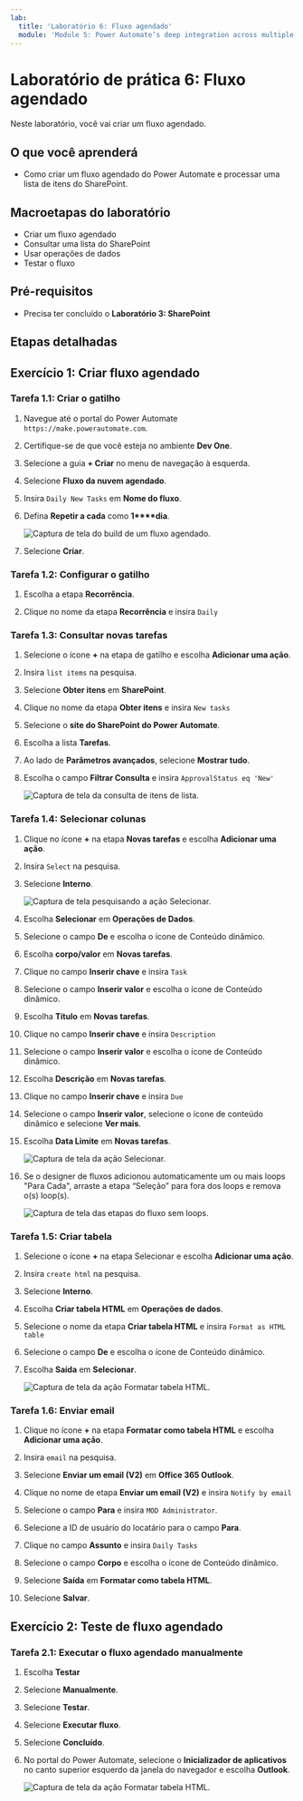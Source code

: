 ```yaml
---
lab:
  title: 'Laboratório 6: Fluxo agendado'
  module: 'Module 5: Power Automate’s deep integration across multiple data sources'
---
```


# Laboratório de prática 6: Fluxo agendado

Neste laboratório, você vai criar um fluxo agendado.

## O que você aprenderá

- Como criar um fluxo agendado do Power Automate e processar uma lista de itens do SharePoint.

## Macroetapas do laboratório

- Criar um fluxo agendado
- Consultar uma lista do SharePoint
- Usar operações de dados
- Testar o fluxo
  
## Pré-requisitos

- Precisa ter concluído o **Laboratório 3: SharePoint**

## Etapas detalhadas

## Exercício 1: Criar fluxo agendado

### Tarefa 1.1: Criar o gatilho

1. Navegue até o portal do Power Automate `https://make.powerautomate.com`.

1. Certifique-se de que você esteja no ambiente **Dev One**.

1. Selecione a guia **+ Criar** no menu de navegação à esquerda.

1. Selecione **Fluxo da nuvem agendado**.

1. Insira `Daily New Tasks` em **Nome do fluxo**.

1. Defina **Repetir a cada** como **1****dia**.

    ![Captura de tela do build de um fluxo agendado.](../media/build-scheduled-flow.png)

1. Selecione **Criar**.

### Tarefa 1.2: Configurar o gatilho

1. Escolha a etapa **Recorrência**.

1. Clique no nome da etapa **Recorrência** e insira `Daily`

### Tarefa 1.3: Consultar novas tarefas

1. Selecione o ícone **+** na etapa de gatilho e escolha **Adicionar uma ação**.

1. Insira `list items` na pesquisa.

1. Selecione **Obter itens** em **SharePoint**.

1. Clique no nome da etapa **Obter itens** e insira `New tasks`

1. Selecione o **site do SharePoint do Power Automate**.

1. Escolha a lista **Tarefas**.

1. Ao lado de **Parâmetros avançados**, selecione **Mostrar tudo**.

1. Escolha o campo **Filtrar Consulta** e insira `ApprovalStatus eq 'New'`

    ![Captura de tela da consulta de itens de lista.](../media/list-items.png)

### Tarefa 1.4: Selecionar colunas

1. Clique no ícone **+** na etapa **Novas tarefas** e escolha **Adicionar uma ação**.

1. Insira `Select` na pesquisa.

1. Selecione **Interno**.

    ![Captura de tela pesquisando a ação Selecionar.](../media/add-select-action.png)

1. Escolha **Selecionar** em **Operações de Dados**.

1. Selecione o campo **De** e escolha o ícone de Conteúdo dinâmico.

1. Escolha **corpo/valor** em **Novas tarefas**.

1. Clique no campo **Inserir chave** e insira `Task`

1. Selecione o campo **Inserir valor** e escolha o ícone de Conteúdo dinâmico.

1. Escolha **Título** em **Novas tarefas**.

1. Clique no campo **Inserir chave** e insira `Description`

1. Selecione o campo **Inserir valor** e escolha o ícone de Conteúdo dinâmico.

1. Escolha **Descrição** em **Novas tarefas**.

1. Clique no campo **Inserir chave** e insira `Due`

1. Selecione o campo **Inserir valor**, selecione o ícone de conteúdo dinâmico e selecione **Ver mais**.

1. Escolha **Data Limite** em **Novas tarefas**.

    ![Captura de tela da ação Selecionar.](../media/select-action.png)

1. Se o designer de fluxos adicionou automaticamente um ou mais loops "Para Cada", arraste a etapa “Seleção” para fora dos loops e remova o(s) loop(s).

    ![Captura de tela das etapas do fluxo sem loops.](../media/flow-without-loops.png)

### Tarefa 1.5: Criar tabela

1. Selecione o ícone **+** na etapa Selecionar e escolha **Adicionar uma ação**.

1. Insira `create html` na pesquisa.

1. Selecione **Interno**.

1. Escolha **Criar tabela HTML** em **Operações de dados**.

1. Selecione o nome da etapa **Criar tabela HTML** e insira `Format as HTML table`

1. Selecione o campo **De** e escolha o ícone de Conteúdo dinâmico.

1. Escolha **Saída** em **Selecionar**.

    ![Captura de tela da ação Formatar tabela HTML.](../media/format-html-action.png)

### Tarefa 1.6: Enviar email

1. Clique no ícone **+** na etapa **Formatar como tabela HTML** e escolha **Adicionar uma ação**.

1. Insira `email` na pesquisa.

1. Selecione **Enviar um email (V2)** em **Office 365 Outlook**.

1. Clique no nome de etapa **Enviar um email (V2)** e insira `Notify by email`

1. Selecione o campo **Para** e insira `MOD Administrator`.

1. Selecione a ID de usuário do locatário para o campo **Para**.

1. Clique no campo **Assunto** e insira `Daily Tasks`

1. Selecione o campo **Corpo** e escolha o ícone de Conteúdo dinâmico.

1. Selecione **Saída** em **Formatar como tabela HTML**.

1. Selecione **Salvar**.

## Exercício 2: Teste de fluxo agendado

### Tarefa 2.1: Executar o fluxo agendado manualmente

1. Escolha **Testar**

1. Selecione **Manualmente**.

1. Selecione **Testar**.

1. Selecione **Executar fluxo**.

1. Selecione **Concluído**.

1. No portal do Power Automate, selecione o **Inicializador de aplicativos** no canto superior esquerdo da janela do navegador e escolha **Outlook**.

    ![Captura de tela da ação Formatar tabela HTML.](../media/daily-tasks-email.png)
